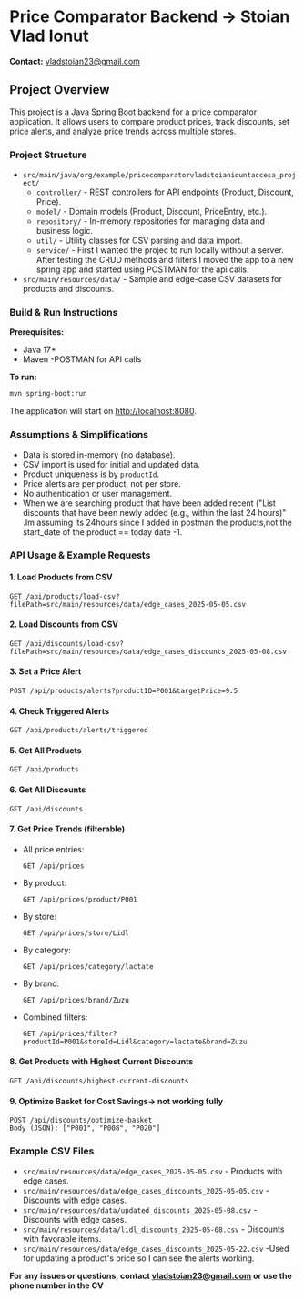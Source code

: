 
# Price Comparator Backend -> Stoian Vlad Ionut

**Contact:** vladstoian23@gmail.com

## Project Overview

This project is a Java Spring Boot backend for a price comparator application. It allows users to compare product prices, track discounts, set price alerts, and analyze price trends across multiple stores.

### Project Structure

- `src/main/java/org/example/pricecomparatorvladstoianiountaccesa_project/`
  - `controller/` - REST controllers for API endpoints (Product, Discount, Price).
  - `model/` - Domain models (Product, Discount, PriceEntry, etc.).
  - `repository/` - In-memory repositories for managing data and business logic.
  - `util/` - Utility classes for CSV parsing and data import.
  - `service/` - First I wanted the projec to run locally without a server. After testing the CRUD methods and filters I moved the app to a new spring app and started using POSTMAN for the api calls.
- `src/main/resources/data/` - Sample and edge-case CSV datasets for products and discounts.

### Build & Run Instructions

**Prerequisites:**  
- Java 17+
- Maven
-POSTMAN for API calls

**To run:**
```sh
mvn spring-boot:run
```

The application will start on [http://localhost:8080](http://localhost:8080).

### Assumptions & Simplifications

- Data is stored in-memory (no database).
- CSV import is used for initial and updated data.
- Product uniqueness is by `productId`.
- Price alerts are per product, not per store.
- No authentication or user management.
- When we are searching product that have been added recent ("List discounts that have been newly added
 (e.g., within the last 24 hours)" .Im assuming its 24hours since I added in postman the products,not the start_date of the product == today date -1.

### API Usage & Example Requests

#### 1. Load Products from CSV
```http
GET /api/products/load-csv?filePath=src/main/resources/data/edge_cases_2025-05-05.csv
```

#### 2. Load Discounts from CSV
```http
GET /api/discounts/load-csv?filePath=src/main/resources/data/edge_cases_discounts_2025-05-08.csv
```

#### 3. Set a Price Alert
```http
POST /api/products/alerts?productID=P001&targetPrice=9.5
```

#### 4. Check Triggered Alerts
```http
GET /api/products/alerts/triggered
```

#### 5. Get All Products
```http
GET /api/products
```

#### 6. Get All Discounts
```http
GET /api/discounts
```

#### 7. Get Price Trends (filterable)
- All price entries:
  ```http
  GET /api/prices
  ```
- By product:
  ```http
  GET /api/prices/product/P001
  ```
- By store:
  ```http
  GET /api/prices/store/Lidl
  ```
- By category:
  ```http
  GET /api/prices/category/lactate
  ```
- By brand:
  ```http
  GET /api/prices/brand/Zuzu
  ```
- Combined filters:
  ```http
  GET /api/prices/filter?productId=P001&storeId=Lidl&category=lactate&brand=Zuzu
  ```

#### 8. Get Products with Highest Current Discounts
```http
GET /api/discounts/highest-current-discounts
```

#### 9. Optimize Basket for Cost Savings-> not working fully
```http
POST /api/discounts/optimize-basket
Body (JSON): ["P001", "P008", "P020"]
```

### Example CSV Files

- `src/main/resources/data/edge_cases_2025-05-05.csv` - Products with edge cases.
- `src/main/resources/data/edge_cases_discounts_2025-05-05.csv` - Discounts with edge cases.
- `src/main/resources/data/updated_discounts_2025-05-08.csv` - Discounts with edge cases.
- `src/main/resources/data/lidl_discounts_2025-05-08.csv` - Discounts with favorable items.
- `src/main/resources/data/edge_cases_discounts_2025-05-22.csv` -Used for updating a product's price so I can see the alerts working.

**For any issues or questions, contact vladstoian23@gmail.com or use the phone number in the CV**

